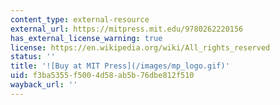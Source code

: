 ```yaml
---
content_type: external-resource
external_url: https://mitpress.mit.edu/9780262220156
has_external_license_warning: true
license: https://en.wikipedia.org/wiki/All_rights_reserved
status: ''
title: '![Buy at MIT Press](/images/mp_logo.gif)'
uid: f3ba5355-f500-4d58-ab5b-76dbe812f510
wayback_url: ''
---
```

